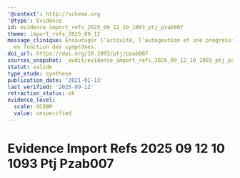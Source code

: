 ```yaml
---
'@context': http://schema.org
'@type': Evidence
id: evidence_import_refs_2025_09_12_10_1093_ptj_pzab007
theme: import_refs_2025_09_12
message_clinique: Encourager l’activité, l’autogestion et une progression graduée
  en fonction des symptômes.
doi_url: https://doi.org/10.1093/ptj/pzab007
sources_snapshot: _audit/evidence_import_refs_2025_09_12_10_1093_ptj_pzab007.json
statut: valide
type_etude: synthese
publication_date: '2021-01-13'
last_verified: '2025-09-12'
retraction_status: ok
evidence_level:
  scale: OCEBM
  value: unspecified
---
```

# Evidence Import Refs 2025 09 12 10 1093 Ptj Pzab007

